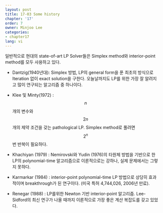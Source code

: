 ```yaml
---
layout: post
title: 17-03 Some history
chapter: '17'
order: 7
owner: Minjoo Lee
categories:
- chapter17
lang: vi
---
```

일반적으로 현대의 state-of-art LP Solver들은  Simplex method와 interior-point method를 모두 사용하고 있다.

* Dantzig(1940년대): Simplex 방법, LP의 general form을 푼 최초의 방식으로 Iteration 없이 exact solution을 구한다. 오늘날까지도 LP를 위한 가장 잘 알려지고 많이 연구되는 알고리즘 중 하나이다.

* Klee 및 Minty(1972) : $$n$$개의 변수와 $$2n$$개의 제약 조건을 갖는 pathological LP. Simplex method로 풀려면 $$2^n$$번 반복이 필요하다.

* Khachiyan (1979) : Nemirovski와 Yudin (1976)의 타원체 방법을 기반으로 한 LP의 polynomial-time 알고리즘으로 이론적으로는 강하나, 실제 문제에서는 그렇지 못하다.

* Karmarkar (1984) : interior-point polynomial-time LP 방법으로 상당히 효과적이며 breakthrough가 된 연구이다. (미국 특허 4,744,026, 2006년 만료).

* Renegar (1988) : LP를위한 Newton 기반 interior-point 알고리즘. Lee-Sidford의 최신 연구가 나올 때까지 이론적으로 가장 좋은 계산 복잡도를 갖고 있었다.
